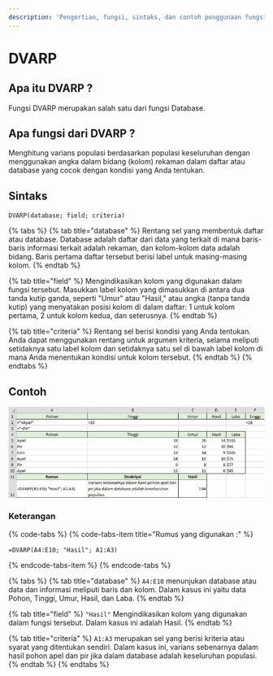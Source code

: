 ```yaml
---
description: 'Pengertian, fungsi, sintaks, dan contoh penggunaan fungsi DVARP pada Ms.Excel'
---
```


# DVARP

## Apa itu DVARP ?

Fungsi DVARP merupakan salah satu dari fungsi Database.

## Apa fungsi dari DVARP ? 

Menghitung varians populasi berdasarkan populasi keseluruhan dengan menggunakan angka dalam bidang \(kolom\) rekaman dalam daftar atau database yang cocok dengan kondisi yang Anda tentukan.

## Sintaks

```text
DVARP(database; field; criteria)
```

{% tabs %}
{% tab title="database" %}
Rentang sel yang membentuk daftar atau database. Database adalah daftar dari data yang terkait di mana baris-baris informasi terkait adalah rekaman, dan kolom-kolom data adalah bidang. Baris pertama daftar tersebut berisi label untuk masing-masing kolom.
{% endtab %}

{% tab title="field" %}
Mengindikasikan kolom yang digunakan dalam fungsi tersebut. Masukkan label kolom yang dimasukkan di antara dua tanda kutip ganda, seperti "Umur" atau "Hasil," atau angka \(tanpa tanda kutip\) yang menyatakan posisi kolom di dalam daftar: 1 untuk kolom pertama, 2 untuk kolom kedua, dan seterusnya.
{% endtab %}

{% tab title="criteria" %}
Rentang sel berisi kondisi yang Anda tentukan. Anda dapat menggunakan rentang untuk argumen kriteria, selama meliputi setidaknya satu label kolom dan setidaknya satu sel di bawah label kolom di mana Anda menentukan kondisi untuk kolom tersebut.
{% endtab %}
{% endtabs %}

## Contoh

![](../.gitbook/assets/dvarp.JPG)

### Keterangan

{% code-tabs %}
{% code-tabs-item title="Rumus yang digunakan :" %}
```text
=DVARP(A4:E10; "Hasil"; A1:A3)
```
{% endcode-tabs-item %}
{% endcode-tabs %}

{% tabs %}
{% tab title="database" %}
`A4:E10` menunjukan database atau data dan informasi meliputi baris dan kolom. Dalam kasus ini yaitu data Pohon, Tinggi, Umur, Hasil, dan Laba.
{% endtab %}

{% tab title="field" %}
`"Hasil"` Mengindikasikan kolom yang digunakan dalam fungsi tersebut. Dalam kasus ini adalah Hasil.
{% endtab %}

{% tab title="criteria" %}
`A1:A3` merupakan sel yang berisi kriteria atau syarat yang ditentukan sendiri. Dalam kasus ini, varians sebenarnya dalam hasil pohon apel dan pir jika dalam database adalah keseluruhan populasi.
{% endtab %}
{% endtabs %}

